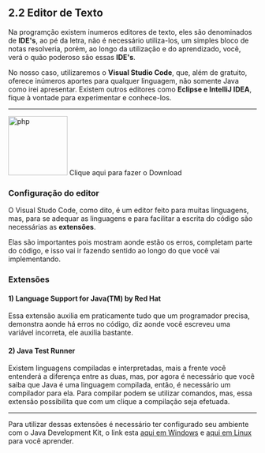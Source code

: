 ## 2.2 Editor de Texto

Na programção existem inumeros editores de texto, eles são denominados de **IDE's**, ao pé da letra, não é necessário utiliza-los, um simples bloco de notas resolveria, porém, ao longo da utilização e do aprendizado, você, verá o quão poderoso são essas **IDE's**.

No nosso caso, utilizaremos o **Visual Studio Code**, que, além de gratuito, oferece inúmeros aportes para qualquer linguagem, não somente Java como irei apresentar. Existem outros editores como **Eclipse e IntelliJ IDEA**, fique à vontade para experimentar e conhece-los.

<hr>
<img src="https://user-images.githubusercontent.com/674621/71187801-14e60a80-2280-11ea-94c9-e56576f76baf.png" alt="php" width="120>


<a href="https://code.visualstudio.com/download"> Clique aqui para fazer o Download </a>

### Configuração do editor ###

O Visual Studo Code, como dito, é um editor feito para muitas linguagens, mas, para se adequar as linguagens e para facilitar a escrita do código são necessárias as **extensões**.

Elas são importantes pois mostram aonde estão os erros, completam parte do código, e isso vai ir fazendo sentido ao longo do que você vai implementando. 

### Extensões ###

#### 1) Language Support for Java(TM) by Red Hat

Essa extensão auxilia em praticamente tudo que um programador precisa, demonstra aonde há erros no código, diz aonde você escreveu uma variável incorreta, ele auxilia bastante.

#### 2) Java Test Runner

Existem linguagens compiladas e interpretadas, mais a frente você entenderá a diferença entre as duas, mas, por agora é necessário que você saiba que Java é uma linguagem compilada, então, é necessário um compilador para ela. Para compilar podem se utilizar comandos, mas, essa extensão possibilita que com um clique a compilação seja efetuada.

<hr>
Para utilizar dessas extensões é necessário ter configurado seu ambiente com o Java Development Kit, o link esta <a href="https://github.com/paulorievrs/java4noobs/blob/master/1%20-%20Ambiente/1.1-Ambiente-Windows.md">aqui em Windows</a> e <a href="https://github.com/paulorievrs/java4noobs/blob/master/1%20-%20Ambiente/1.1-Ambiente-Linux.md">aqui em Linux</a> para você aprender.
